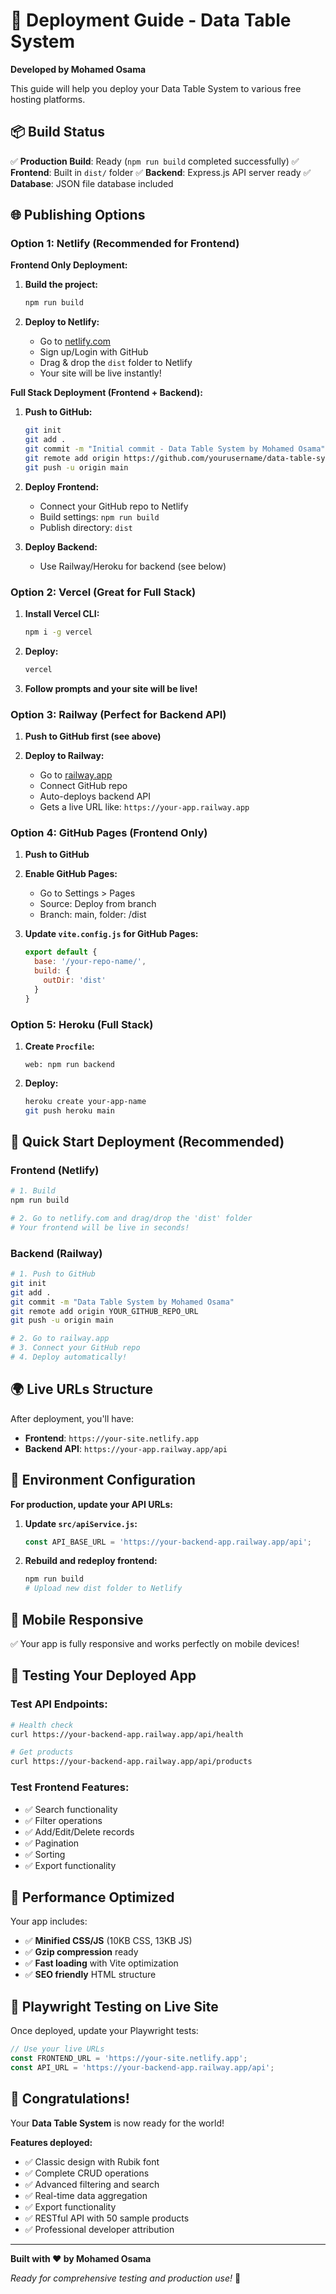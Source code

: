 # 🚀 Deployment Guide - Data Table System

**Developed by Mohamed Osama**

This guide will help you deploy your Data Table System to various free hosting platforms.

## 📦 Build Status
✅ **Production Build**: Ready (`npm run build` completed successfully)
✅ **Frontend**: Built in `dist/` folder
✅ **Backend**: Express.js API server ready
✅ **Database**: JSON file database included

## 🌐 Publishing Options

### Option 1: Netlify (Recommended for Frontend)

**Frontend Only Deployment:**

1. **Build the project:**
   ```bash
   npm run build
   ```

2. **Deploy to Netlify:**
   - Go to [netlify.com](https://netlify.com)
   - Sign up/Login with GitHub
   - Drag & drop the `dist` folder to Netlify
   - Your site will be live instantly!

**Full Stack Deployment (Frontend + Backend):**

1. **Push to GitHub:**
   ```bash
   git init
   git add .
   git commit -m "Initial commit - Data Table System by Mohamed Osama"
   git remote add origin https://github.com/yourusername/data-table-system.git
   git push -u origin main
   ```

2. **Deploy Frontend:**
   - Connect your GitHub repo to Netlify
   - Build settings: `npm run build`
   - Publish directory: `dist`

3. **Deploy Backend:**
   - Use Railway/Heroku for backend (see below)

### Option 2: Vercel (Great for Full Stack)

1. **Install Vercel CLI:**
   ```bash
   npm i -g vercel
   ```

2. **Deploy:**
   ```bash
   vercel
   ```

3. **Follow prompts and your site will be live!**

### Option 3: Railway (Perfect for Backend API)

1. **Push to GitHub first (see above)**

2. **Deploy to Railway:**
   - Go to [railway.app](https://railway.app)
   - Connect GitHub repo
   - Auto-deploys backend API
   - Gets a live URL like: `https://your-app.railway.app`

### Option 4: GitHub Pages (Frontend Only)

1. **Push to GitHub**

2. **Enable GitHub Pages:**
   - Go to Settings > Pages
   - Source: Deploy from branch
   - Branch: main, folder: /dist

3. **Update `vite.config.js` for GitHub Pages:**
   ```javascript
   export default {
     base: '/your-repo-name/',
     build: {
       outDir: 'dist'
     }
   }
   ```

### Option 5: Heroku (Full Stack)

1. **Create `Procfile`:**
   ```
   web: npm run backend
   ```

2. **Deploy:**
   ```bash
   heroku create your-app-name
   git push heroku main
   ```

## 🎯 Quick Start Deployment (Recommended)

### **Frontend (Netlify)**
```bash
# 1. Build
npm run build

# 2. Go to netlify.com and drag/drop the 'dist' folder
# Your frontend will be live in seconds!
```

### **Backend (Railway)**
```bash
# 1. Push to GitHub
git init
git add .
git commit -m "Data Table System by Mohamed Osama"
git remote add origin YOUR_GITHUB_REPO_URL
git push -u origin main

# 2. Go to railway.app
# 3. Connect your GitHub repo
# 4. Deploy automatically!
```

## 🌍 Live URLs Structure

After deployment, you'll have:

- **Frontend**: `https://your-site.netlify.app`
- **Backend API**: `https://your-app.railway.app/api`

## 🔧 Environment Configuration

**For production, update your API URLs:**

1. **Update `src/apiService.js`:**
   ```javascript
   const API_BASE_URL = 'https://your-backend-app.railway.app/api';
   ```

2. **Rebuild and redeploy frontend:**
   ```bash
   npm run build
   # Upload new dist folder to Netlify
   ```

## 📱 Mobile Responsive
✅ Your app is fully responsive and works perfectly on mobile devices!

## 🧪 Testing Your Deployed App

### **Test API Endpoints:**
```bash
# Health check
curl https://your-backend-app.railway.app/api/health

# Get products
curl https://your-backend-app.railway.app/api/products
```

### **Test Frontend Features:**
- ✅ Search functionality
- ✅ Filter operations
- ✅ Add/Edit/Delete records
- ✅ Pagination
- ✅ Sorting
- ✅ Export functionality

## 🚀 Performance Optimized

Your app includes:
- ✅ **Minified CSS/JS** (10KB CSS, 13KB JS)
- ✅ **Gzip compression** ready
- ✅ **Fast loading** with Vite optimization
- ✅ **SEO friendly** HTML structure

## 🎯 Playwright Testing on Live Site

Once deployed, update your Playwright tests:

```javascript
// Use your live URLs
const FRONTEND_URL = 'https://your-site.netlify.app';
const API_URL = 'https://your-backend-app.railway.app/api';
```

## 🎉 Congratulations!

Your **Data Table System** is now ready for the world!

**Features deployed:**
- ✅ Classic design with Rubik font
- ✅ Complete CRUD operations
- ✅ Advanced filtering and search
- ✅ Real-time data aggregation
- ✅ Export functionality
- ✅ RESTful API with 50 sample products
- ✅ Professional developer attribution

---

**Built with ❤️ by Mohamed Osama**

*Ready for comprehensive testing and production use!* 🎯
